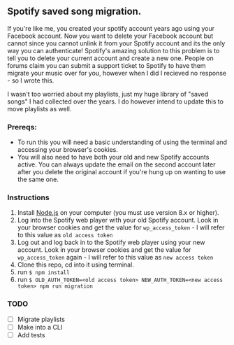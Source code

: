 ## Spotify saved song migration.

If you're like me, you created your spotify account years ago using your Facebook account. Now you want to delete your Facebook account but cannot since you cannot unlink it from your Spotify account and its the only way you can authenticate! Spotify's amazing solution to this problem is to tell you to delete your current account and create a new one. People on forums claim you can submit a support ticket to Spotify to have them migrate your music over for you, however when I did I recieved no response - so I wrote this.

I wasn't too worried about my playlists, just my huge library of "saved songs" I had collected over the years. I do however intend to update this to move playlists as well.

### Prereqs:
- To run this you will need a basic understanding of using the terminal and accessing your browser's cookies.
- You will also need to have both your old and new Spotify accounts active. You can always update the email on the second account later after you delete the original account if you're hung up on wanting to use the same one.

### Instructions
1. Install [Node.js](https://nodejs.org/en/) on your computer (you must use version 8.x or higher).
2. Log into the Spotify web player with your old Spotify account. Look in your browser cookies and get the value for `wp_access_token` - I will refer to this value as `old access token`
3. Log out and log back in to the Spotify web player using your new account. Look in your browser cookies and get the value for `wp_access_token` again - I will refer to this value as `new access token`
4. Clone this repo, cd into it using terminal.
5. run `$ npm install`
6. run `$ OLD_AUTH_TOKEN=<old access token> NEW_AUTH_TOKEN=<new access token> npm run migration`

### TODO
- [ ] Migrate playlists
- [ ] Make into a CLI
- [ ] Add tests